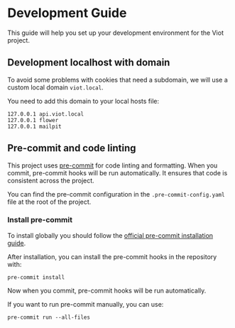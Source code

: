 # Development Guide

This guide will help you set up your development environment for the Viot project.

## Development localhost with domain

To avoid some problems with cookies that need a subdomain, we will use a custom local domain `viot.local`.

You need to add this domain to your local hosts file:
```
127.0.0.1 api.viot.local
127.0.0.1 flower
127.0.0.1 mailpit
```

## Pre-commit and code linting
This project uses [pre-commit](https://pre-commit.com/) for code linting and formatting.
When you commit, pre-commit hooks will be run automatically. It ensures that code is consistent across the project.

You can find the pre-commit configuration in the `.pre-commit-config.yaml` file at the root of the project.

### Install pre-commit
To install globally you should follow the [official pre-commit installation guide](https://pre-commit.com/#install).

After installation, you can install the pre-commit hooks in the repository with:
```
pre-commit install
```

Now when you commit, pre-commit hooks will be run automatically.

If you want to run pre-commit manually, you can use:
```
pre-commit run --all-files
```